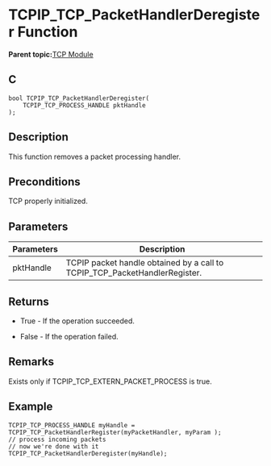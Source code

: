 # TCPIP\_TCP\_PacketHandlerDeregister Function

**Parent topic:**[TCP Module](GUID-9461917B-27CE-44ED-80DB-67D963896E8F.md)

## C

```
bool TCPIP_TCP_PacketHandlerDeregister(
    TCPIP_TCP_PROCESS_HANDLE pktHandle
);
```

## Description

This function removes a packet processing handler.

## Preconditions

TCP properly initialized.

## Parameters

|Parameters|Description|
|----------|-----------|
|pktHandle|TCPIP packet handle obtained by a call to TCPIP\_TCP\_PacketHandlerRegister.|

## Returns

-   True - If the operation succeeded.

-   False - If the operation failed.


## Remarks

Exists only if TCPIP\_TCP\_EXTERN\_PACKET\_PROCESS is true.

## Example

```
TCPIP_TCP_PROCESS_HANDLE myHandle = TCPIP_TCP_PacketHandlerRegister(myPacketHandler, myParam );
// process incoming packets
// now we're done with it
TCPIP_TCP_PacketHandlerDeregister(myHandle);
```

